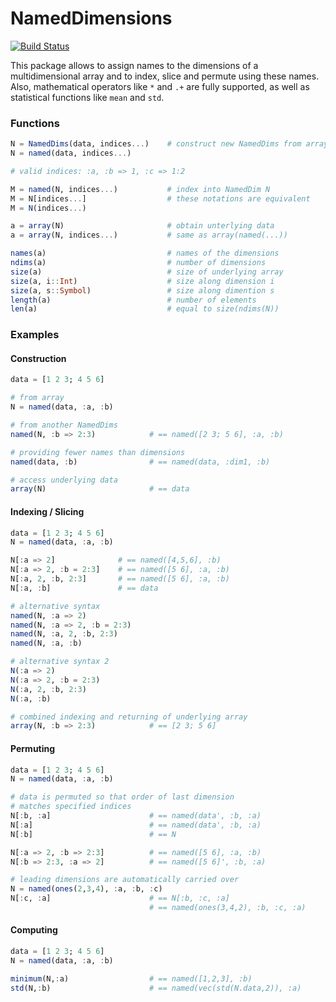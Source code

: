 # NamedDimensions

[![Build Status](https://travis-ci.org/rened/NamedDimensions.jl.svg?branch=master)](https://travis-ci.org/rened/NamedDimensions.jl)

This package allows to assign names to the dimensions of a multidimensional array and to index, slice and permute using these names. Also, mathematical operators like `*` and `.+` are fully supported, as well as statistical functions like `mean` and `std`.

### Functions

```jl
N = NamedDims(data, indices...)    # construct new NamedDims from array or NamedDims
N = named(data, indices...)

# valid indices: :a, :b => 1, :c => 1:2

M = named(N, indices...)           # index into NamedDim N
M = N[indices...]                  # these notations are equivalent
M = N(indices...)

a = array(N)                       # obtain unterlying data
a = array(N, indices...)           # same as array(named(...))

names(a)                           # names of the dimensions
ndims(a)                           # number of dimensions
size(a)                            # size of underlying array
size(a, i::Int)                    # size along dimension i
size(a, s::Symbol)                 # size along dimention s
length(a)                          # number of elements
len(a)                             # equal to size(ndims(N))
```


### Examples

#### Construction

```jl
data = [1 2 3; 4 5 6]

# from array
N = named(data, :a, :b)

# from another NamedDims
named(N, :b => 2:3)            # == named([2 3; 5 6], :a, :b)

# providing fewer names than dimensions
named(data, :b)                # == named(data, :dim1, :b)

# access underlying data
array(N)                       # == data

```

#### Indexing / Slicing
```jl
data = [1 2 3; 4 5 6]
N = named(data, :a, :b)

N[:a => 2]              # == named([4,5,6], :b)
N[:a => 2, :b = 2:3]    # == named([5 6], :a, :b)
N[:a, 2, :b, 2:3]       # == named([5 6], :a, :b)
N[:a, :b]               # == data

# alternative syntax
named(N, :a => 2)            
named(N, :a => 2, :b = 2:3)  
named(N, :a, 2, :b, 2:3)     
named(N, :a, :b)             

# alternative syntax 2
N(:a => 2)            
N(:a => 2, :b = 2:3)  
N(:a, 2, :b, 2:3)     
N(:a, :b)             

# combined indexing and returning of underlying array
array(N, :b => 2:3)            # == [2 3; 5 6]
```

#### Permuting

```jl
data = [1 2 3; 4 5 6]
N = named(data, :a, :b)

# data is permuted so that order of last dimension 
# matches specified indices
N[:b, :a]                      # == named(data', :b, :a)
N[:a]                          # == named(data', :b, :a)
N[:b]                          # == N

N[:a => 2, :b => 2:3]          # == named([5 6], :a, :b)
N[:b => 2:3, :a => 2]          # == named([5 6]', :b, :a)

# leading dimensions are automatically carried over
N = named(ones(2,3,4), :a, :b, :c)
N[:c, :a]                      # == N[:b, :c, :a]
                               # == named(ones(3,4,2), :b, :c, :a)
```

#### Computing

```jl
data = [1 2 3; 4 5 6]
N = named(data, :a, :b)

minimum(N,:a)                  # == named([1,2,3], :b)
std(N,:b)                      # == named(vec(std(N.data,2)), :a)
```
